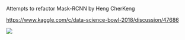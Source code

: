 Attempts to refactor Mask-RCNN by Heng CherKeng

https://www.kaggle.com/c/data-science-bowl-2018/discussion/47686

![](https://habrastorage.org/webt/w5/th/hj/w5thhjiriifl_fz_j4xfkr8cjvk.png)
